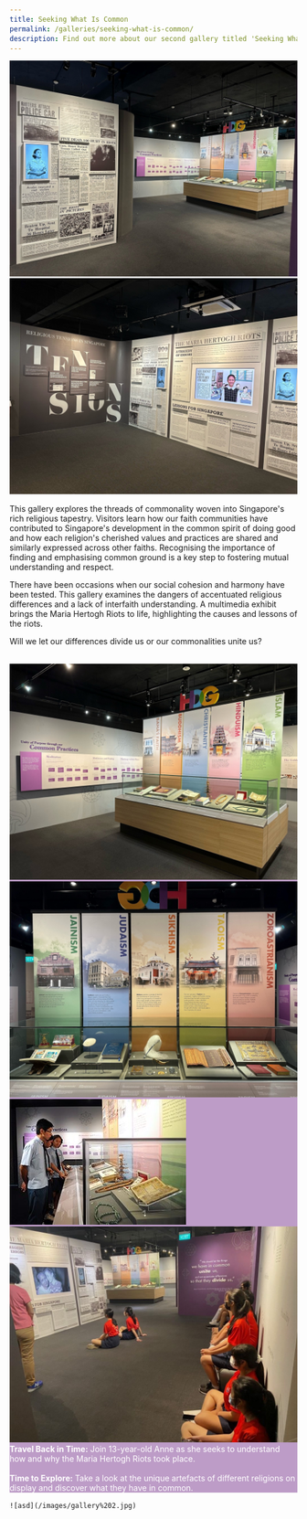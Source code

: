 ```yaml
---
title: Seeking What Is Common
permalink: /galleries/seeking-what-is-common/
description: Find out more about our second gallery titled 'Seeking What Is Common'.
---
```

<div class="row">
	<div class="col is-6"><img src="/images/Gallery%202%20-Artefacts.jpg" alt="Gallery 2 - Artefacts"></div>
	<div class="col is-6"><img src="/images/Gallery%202%20Maria%20Hertogh.jpg" alt="Gallery 2 - Maria Hertogh"></div>
</div>

This gallery explores the threads of commonality woven into Singapore's rich religious tapestry. Visitors learn how our faith communities have contributed to Singapore's development in the common spirit of doing good and how each religion's cherished values and practices are shared and similarly expressed across other faiths. Recognising the importance of finding and emphasising common ground is a key step to fostering mutual understanding and respect.

There have been occasions when our social cohesion and harmony have been tested. This gallery examines the dangers of accentuated religious differences and a lack of interfaith understanding. A multimedia exhibit brings the Maria Hertogh Riots to life, highlighting the causes and lessons of the riots.

Will we let our differences divide us or our commonalities unite us?<br><br>
<div class="row" style="background: #bd9cc7;">
<div class="col is-6"><img src="/images/Gallery%202%20Common%20Practice%201.jpg" alt="Gallery 2 - Common Practice 1"></div>
	<div class="col is-6"><img src="/images/Gallery%202%20Religions%202.jpg" alt="Gallery 2 - Religions 2">
	</div>
	</div>
	<div class="row" style="background: #bd9cc7;">
	<div class="col is-6"><img src="/images/G2_highlights.jpg" alt="Gallery 2 Highlights"></div>
	<div class="col is-6"><img src="/images/gallery%202.jpg" alt="Gallery 2">
	</div>
	</div>
<div class="row" style="background: #bd9cc7; color:#fff;">
	<div class="col is-12"><b>Travel Back in Time:</b> Join 13-year-old Anne as she seeks to understand how and why the Maria Hertogh Riots took place.<br><br><b>Time to Explore:</b> Take a look at the unique artefacts of different religions on display and discover what they have in common. </div>
	</div>
	
	![asd](/images/gallery%202.jpg)